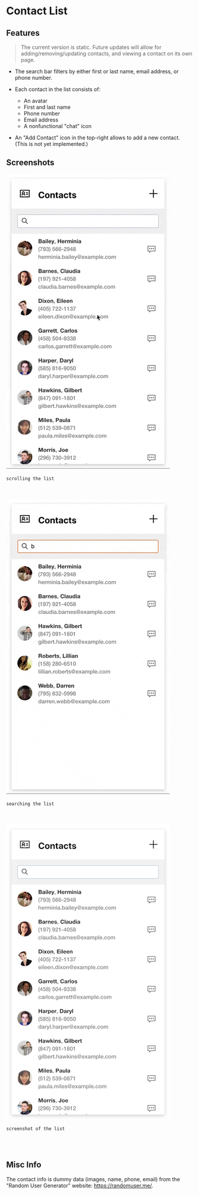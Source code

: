 # Contact List

## Features

> The current version is static. Future updates will allow for adding/removing/updating contacts, and viewing a contact on its own page.

* The search bar filters by either first or last name, email address, or phone number.

* Each contact in the list consists of:
  - An avatar
  - First and last name
  - Phone number
  - Email address
  - A nonfunctional "chat" icon

* An "Add Contact" icon in the top-right allows to add a new contact. (This is not yet implemented.)

## Screenshots

<img src='https://github.com/jessegilbride/contact-list/blob/main/repo_images/contact-list-v1.gif?raw=true' alt='contact list animated screenshot with scrolling.'>

`scrolling the list`

<br />
<br />

<img src='https://github.com/jessegilbride/contact-list/blob/main/repo_images/contact-list-v1-searching.gif?raw=true' alt='contact list animated screenshot showing searches.'>

`searching the list`

<br />
<br />

<img src='https://github.com/jessegilbride/contact-list/blob/main/repo_images/contact-list-v1.jpg?raw=true' alt='contact list screenshot.'>

`screenshot of the list`

<br />
<br />

## Misc Info

The contact info is dummy data (images, name, phone, email) from the "Random User Generator" website: https://randomuser.me/.

